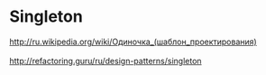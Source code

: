 <h1>Singleton</h1>

<http://ru.wikipedia.org/wiki/Одиночка_(шаблон_проектирования)>
<br/>
<br/>
<http://refactoring.guru/ru/design-patterns/singleton>